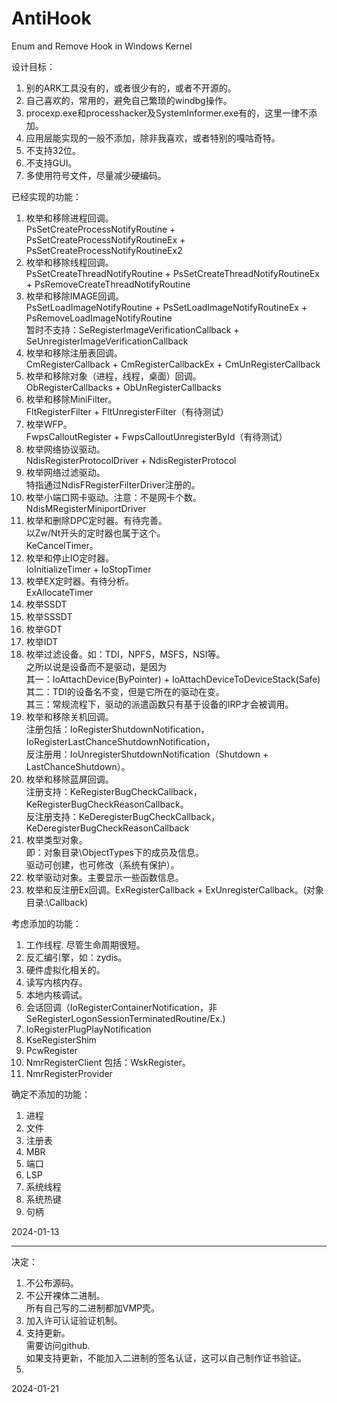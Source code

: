 # AntiHook
Enum and Remove Hook in Windows Kernel

设计目标：
1. 别的ARK工具没有的，或者很少有的，或者不开源的。
2. 自己喜欢的，常用的，避免自己繁琐的windbg操作。
3. procexp.exe和processhacker及SystemInformer.exe有的，这里一律不添加。
4. 应用层能实现的一般不添加，除非我喜欢，或者特别的嘎咕奇特。
5. 不支持32位。
6. 不支持GUI。
7. 多使用符号文件，尽量减少硬编码。

已经实现的功能：
1. 枚举和移除进程回调。  
   PsSetCreateProcessNotifyRoutine + PsSetCreateProcessNotifyRoutineEx + PsSetCreateProcessNotifyRoutineEx2  
2. 枚举和移除线程回调。  
   PsSetCreateThreadNotifyRoutine + PsSetCreateThreadNotifyRoutineEx + PsRemoveCreateThreadNotifyRoutine  
3. 枚举和移除IMAGE回调。  
   PsSetLoadImageNotifyRoutine + PsSetLoadImageNotifyRoutineEx + PsRemoveLoadImageNotifyRoutine  
   暂时不支持：SeRegisterImageVerificationCallback + SeUnregisterImageVerificationCallback  
4. 枚举和移除注册表回调。  
   CmRegisterCallback + CmRegisterCallbackEx + CmUnRegisterCallback
5. 枚举和移除对象（进程，线程，桌面）回调。  
   ObRegisterCallbacks + ObUnRegisterCallbacks  
6. 枚举和移除MiniFilter。  
   FltRegisterFilter + FltUnregisterFilter（有待测试）  
7. 枚举WFP。  
   FwpsCalloutRegister + FwpsCalloutUnregisterById（有待测试）
8. 枚举网络协议驱动。  
   NdisRegisterProtocolDriver + NdisRegisterProtocol
9. 枚举网络过滤驱动。  
   特指通过NdisFRegisterFilterDriver注册的。
10. 枚举小端口网卡驱动。注意：不是网卡个数。  
    NdisMRegisterMiniportDriver  
11. 枚举和删除DPC定时器。有待完善。  
    以Zw/Nt开头的定时器也属于这个。  
    KeCancelTimer。
12. 枚举和停止IO定时器。  
    IoInitializeTimer + IoStopTimer 
13. 枚举EX定时器。有待分析。  
    ExAllocateTimer  
14. 枚举SSDT
15. 枚举SSSDT
16. 枚举GDT
17. 枚举IDT
18. 枚举过滤设备。如：TDI，NPFS，MSFS，NSI等。  
    之所以说是设备而不是驱动，是因为  
    其一：IoAttachDevice(ByPointer) + IoAttachDeviceToDeviceStack(Safe)  
    其二：TDI的设备名不变，但是它所在的驱动在变。  
    其三：常规流程下，驱动的派遣函数只有基于设备的IRP才会被调用。  
19. 枚举和移除关机回调。  
    注册包括：IoRegisterShutdownNotification，IoRegisterLastChanceShutdownNotification，  
    反注册用：IoUnregisterShutdownNotification（Shutdown + LastChanceShutdown）。  
20. 枚举和移除蓝屏回调。  
    注册支持：KeRegisterBugCheckCallback， KeRegisterBugCheckReasonCallback。  
    反注册支持：KeDeregisterBugCheckCallback，KeDeregisterBugCheckReasonCallback  
21. 枚举类型对象。  
    即：对象目录\ObjectTypes下的成员及信息。  
    驱动可创建，也可修改（系统有保护）。  
22. 枚举驱动对象。主要显示一些函数信息。
23. 枚举和反注册Ex回调。ExRegisterCallback + ExUnregisterCallback。(对象目录:\Callback)

考虑添加的功能：
1. 工作线程.    尽管生命周期很短。
2. 反汇编引擎，如：zydis。
3. 硬件虚拟化相关的。
4. 读写内核内存。
5. 本地内核调试。
6. 会话回调（IoRegisterContainerNotification，非SeRegisterLogonSessionTerminatedRoutine/Ex.)
7. IoRegisterPlugPlayNotification
8. KseRegisterShim
9. PcwRegister
10. NmrRegisterClient 包括：WskRegister。
11. NmrRegisterProvider

确定不添加的功能：
1. 进程
2. 文件
3. 注册表
4. MBR
5. 端口
6. LSP
7. 系统线程
8. 系统热键
9. 句柄

2024-01-13

---

决定：
1. 不公布源码。  
2. 不公开裸体二进制。  
   所有自己写的二进制都加VMP壳。  
3. 加入许可认证验证机制。  
4. 支持更新。  
   需要访问github.  
   如果支持更新，不能加入二进制的签名认证，这可以自己制作证书验证。  
5. 

2024-01-21 
